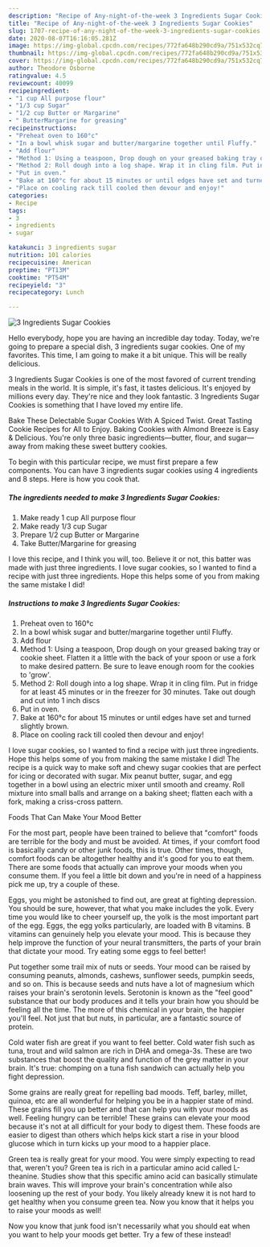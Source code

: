 ```yaml
---
description: "Recipe of Any-night-of-the-week 3 Ingredients Sugar Cookies"
title: "Recipe of Any-night-of-the-week 3 Ingredients Sugar Cookies"
slug: 1707-recipe-of-any-night-of-the-week-3-ingredients-sugar-cookies
date: 2020-08-07T16:16:05.281Z
image: https://img-global.cpcdn.com/recipes/772fa648b290cd9a/751x532cq70/3-ingredients-sugar-cookies-recipe-main-photo.jpg
thumbnail: https://img-global.cpcdn.com/recipes/772fa648b290cd9a/751x532cq70/3-ingredients-sugar-cookies-recipe-main-photo.jpg
cover: https://img-global.cpcdn.com/recipes/772fa648b290cd9a/751x532cq70/3-ingredients-sugar-cookies-recipe-main-photo.jpg
author: Theodore Osborne
ratingvalue: 4.5
reviewcount: 40099
recipeingredient:
- "1 cup All purpose flour"
- "1/3 cup Sugar"
- "1/2 cup Butter or Margarine"
- " ButterMargarine for greasing"
recipeinstructions:
- "Preheat oven to 160°c"
- "In a bowl whisk sugar and butter/margarine together until Fluffy."
- "Add flour"
- "Method 1: Using a teaspoon, Drop dough on your greased baking tray or cookie sheet. Flatten it a little with the back of your spoon or use a fork to make desired pattern. Be sure to leave enough room for the cookies to &#39;grow&#39;."
- "Method 2: Roll dough into a log shape. Wrap it in cling film. Put in fridge for at least 45 minutes or in the freezer for 30 minutes. Take out dough and cut into 1 inch discs"
- "Put in oven."
- "Bake at 160°c for about 15 minutes or until edges have set and turned slightly brown."
- "Place on cooling rack till cooled then devour and enjoy!"
categories:
- Recipe
tags:
- 3
- ingredients
- sugar

katakunci: 3 ingredients sugar 
nutrition: 101 calories
recipecuisine: American
preptime: "PT13M"
cooktime: "PT54M"
recipeyield: "3"
recipecategory: Lunch

---
```



![3 Ingredients Sugar Cookies](https://img-global.cpcdn.com/recipes/772fa648b290cd9a/751x532cq70/3-ingredients-sugar-cookies-recipe-main-photo.jpg)

Hello everybody, hope you are having an incredible day today. Today, we're going to prepare a special dish, 3 ingredients sugar cookies. One of my favorites. This time, I am going to make it a bit unique. This will be really delicious.

3 Ingredients Sugar Cookies is one of the most favored of current trending meals in the world. It is simple, it's fast, it tastes delicious. It's enjoyed by millions every day. They're nice and they look fantastic. 3 Ingredients Sugar Cookies is something that I have loved my entire life.

Bake These Delectable Sugar Cookies With A Spiced Twist. Great Tasting Cookie Recipes for All to Enjoy. Baking Cookies with Almond Breeze is Easy &amp; Delicious. You&#39;re only three basic ingredients—butter, flour, and sugar—away from making these sweet buttery cookies.


To begin with this particular recipe, we must first prepare a few components. You can have 3 ingredients sugar cookies using 4 ingredients and 8 steps. Here is how you cook that.

<!--inarticleads1-->

##### The ingredients needed to make 3 Ingredients Sugar Cookies:

1. Make ready 1 cup All purpose flour
1. Make ready 1/3 cup Sugar
1. Prepare 1/2 cup Butter or Margarine
1. Take  Butter/Margarine for greasing


I love this recipe, and I think you will, too. Believe it or not, this batter was made with just three ingredients. I love sugar cookies, so I wanted to find a recipe with just three ingredients. Hope this helps some of you from making the same mistake I did! 

<!--inarticleads2-->

##### Instructions to make 3 Ingredients Sugar Cookies:

1. Preheat oven to 160°c
1. In a bowl whisk sugar and butter/margarine together until Fluffy.
1. Add flour
1. Method 1: Using a teaspoon, Drop dough on your greased baking tray or cookie sheet. Flatten it a little with the back of your spoon or use a fork to make desired pattern. Be sure to leave enough room for the cookies to &#39;grow&#39;.
1. Method 2: Roll dough into a log shape. Wrap it in cling film. Put in fridge for at least 45 minutes or in the freezer for 30 minutes. Take out dough and cut into 1 inch discs
1. Put in oven.
1. Bake at 160°c for about 15 minutes or until edges have set and turned slightly brown.
1. Place on cooling rack till cooled then devour and enjoy!


I love sugar cookies, so I wanted to find a recipe with just three ingredients. Hope this helps some of you from making the same mistake I did! The recipe is a quick way to make soft and chewy sugar cookies that are perfect for icing or decorated with sugar. Mix peanut butter, sugar, and egg together in a bowl using an electric mixer until smooth and creamy. Roll mixture into small balls and arrange on a baking sheet; flatten each with a fork, making a criss-cross pattern. 

Foods That Can Make Your Mood Better


For the most part, people have been trained to believe that "comfort" foods are terrible for the body and must be avoided. At times, if your comfort food is basically candy or other junk foods, this is true. Other times, though, comfort foods can be altogether healthy and it's good for you to eat them. There are some foods that actually can improve your moods when you consume them. If you feel a little bit down and you're in need of a happiness pick me up, try a couple of these.

Eggs, you might be astonished to find out, are great at fighting depression. You should be sure, however, that what you make includes the yolk. Every time you would like to cheer yourself up, the yolk is the most important part of the egg. Eggs, the egg yolks particularly, are loaded with B vitamins. B vitamins can genuinely help you elevate your mood. This is because they help improve the function of your neural transmitters, the parts of your brain that dictate your mood. Try eating some eggs to feel better!

Put together some trail mix of nuts or seeds. Your mood can be raised by consuming peanuts, almonds, cashews, sunflower seeds, pumpkin seeds, and so on. This is because seeds and nuts have a lot of magnesium which raises your brain's serotonin levels. Serotonin is known as the "feel good" substance that our body produces and it tells your brain how you should be feeling all the time. The more of this chemical in your brain, the happier you'll feel. Not just that but nuts, in particular, are a fantastic source of protein.

Cold water fish are great if you want to feel better. Cold water fish such as tuna, trout and wild salmon are rich in DHA and omega-3s. These are two substances that boost the quality and function of the grey matter in your brain. It's true: chomping on a tuna fish sandwich can actually help you fight depression. 

Some grains are really great for repelling bad moods. Teff, barley, millet, quinoa, etc are all wonderful for helping you be in a happier state of mind. These grains fill you up better and that can help you with your moods as well. Feeling hungry can be terrible! These grains can elevate your mood because it's not at all difficult for your body to digest them. These foods are easier to digest than others which helps kick start a rise in your blood glucose which in turn kicks up your mood to a happier place.

Green tea is really great for your mood. You were simply expecting to read that, weren't you? Green tea is rich in a particular amino acid called L-theanine. Studies show that this specific amino acid can basically stimulate brain waves. This will improve your brain's concentration while also loosening up the rest of your body. You likely already knew it is not hard to get healthy when you consume green tea. Now you know that it helps you to raise your moods as well!

Now you know that junk food isn't necessarily what you should eat when you want to help your moods get better. Try a few of these instead!

